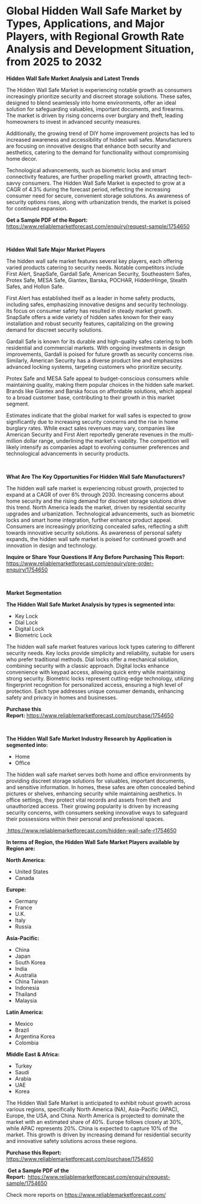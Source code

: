 <p><h1>Global Hidden Wall Safe Market by Types, Applications, and Major Players, with Regional Growth Rate Analysis and Development Situation, from 2025 to 2032</h1></p><p><strong>Hidden Wall Safe Market Analysis and Latest Trends</strong></p>
<p><p>The Hidden Wall Safe Market is experiencing notable growth as consumers increasingly prioritize security and discreet storage solutions. These safes, designed to blend seamlessly into home environments, offer an ideal solution for safeguarding valuables, important documents, and firearms. The market is driven by rising concerns over burglary and theft, leading homeowners to invest in advanced security measures.</p><p>Additionally, the growing trend of DIY home improvement projects has led to increased awareness and accessibility of hidden wall safes. Manufacturers are focusing on innovative designs that enhance both security and aesthetics, catering to the demand for functionality without compromising home decor.</p><p>Technological advancements, such as biometric locks and smart connectivity features, are further propelling market growth, attracting tech-savvy consumers. The Hidden Wall Safe Market is expected to grow at a CAGR of 4.3% during the forecast period, reflecting the increasing consumer need for secure, convenient storage solutions. As awareness of security options rises, along with urbanization trends, the market is poised for continued expansion.</p></p>
<p><strong>Get a Sample PDF of the Report:&nbsp;</strong> <a href="https://www.reliablemarketforecast.com/enquiry/request-sample/1754650?utm_campaign=2230&utm_medium=2&utm_source=Github&utm_content=ia&utm_term=07022025&utm_id=hidden-wall-safe">https://www.reliablemarketforecast.com/enquiry/request-sample/1754650</a></p>
<p>&nbsp;</p>
<p><strong>Hidden Wall Safe Major Market Players</strong></p>
<p><p>The hidden wall safe market features several key players, each offering varied products catering to security needs. Notable competitors include First Alert, SnapSafe, Gardall Safe, American Security, Southeastern Safes, Protex Safe, MESA Safe, Giantex, Barska, POCHAR, HiddenHinge, Stealth Safes, and Hollon Safe. </p><p>First Alert has established itself as a leader in home safety products, including safes, emphasizing innovative designs and security technology. Its focus on consumer safety has resulted in steady market growth. SnapSafe offers a wide variety of hidden safes known for their easy installation and robust security features, capitalizing on the growing demand for discreet security solutions.</p><p>Gardall Safe is known for its durable and high-quality safes catering to both residential and commercial markets. With ongoing investments in design improvements, Gardall is poised for future growth as security concerns rise. Similarly, American Security has a diverse product line and emphasizes advanced locking systems, targeting customers who prioritize security. </p><p>Protex Safe and MESA Safe appeal to budget-conscious consumers while maintaining quality, making them popular choices in the hidden safe market. Brands like Giantex and Barska focus on affordable solutions, which appeal to a broad customer base, contributing to their growth in this market segment.</p><p>Estimates indicate that the global market for wall safes is expected to grow significantly due to increasing security concerns and the rise in home burglary rates. While exact sales revenues may vary, companies like American Security and First Alert reportedly generate revenues in the multi-million dollar range, underlining the market's viability. The competition will likely intensify as companies adapt to evolving consumer preferences and technological advancements in security products.</p></p>
<p>&nbsp;</p>
<p><strong>What Are The Key Opportunities For Hidden Wall Safe Manufacturers?</strong></p>
<p><p>The hidden wall safe market is experiencing robust growth, projected to expand at a CAGR of over 6% through 2030. Increasing concerns about home security and the rising demand for discreet storage solutions drive this trend. North America leads the market, driven by residential security upgrades and urbanization. Technological advancements, such as biometric locks and smart home integration, further enhance product appeal. Consumers are increasingly prioritizing concealed safes, reflecting a shift towards innovative security solutions. As awareness of personal safety expands, the hidden wall safe market is poised for continued growth and innovation in design and technology.</p></p>
<p><strong>Inquire or Share Your Questions If Any Before Purchasing This Report:</strong> <a href="https://www.reliablemarketforecast.com/enquiry/pre-order-enquiry/1754650?utm_campaign=2230&utm_medium=2&utm_source=Github&utm_content=ia&utm_term=07022025&utm_id=hidden-wall-safe">https://www.reliablemarketforecast.com/enquiry/pre-order-enquiry/1754650</a></p>
<p>&nbsp;</p>
<p><strong>Market Segmentation</strong></p>
<p><strong>The Hidden Wall Safe Market Analysis by types is segmented into:</strong></p>
<p><ul><li>Key Lock</li><li>Dial Lock</li><li>Digital Lock</li><li>Biometric Lock</li></ul></p>
<p><p>The hidden wall safe market features various lock types catering to different security needs. Key locks provide simplicity and reliability, suitable for users who prefer traditional methods. Dial locks offer a mechanical solution, combining security with a classic approach. Digital locks enhance convenience with keypad access, allowing quick entry while maintaining strong security. Biometric locks represent cutting-edge technology, utilizing fingerprint recognition for personalized access, ensuring a high level of protection. Each type addresses unique consumer demands, enhancing safety and privacy in homes and businesses.</p></p>
<p><strong>Purchase this Report:&nbsp;</strong><a href="https://www.reliablemarketforecast.com/purchase/1754650?utm_campaign=2230&utm_medium=2&utm_source=Github&utm_content=ia&utm_term=07022025&utm_id=hidden-wall-safe">https://www.reliablemarketforecast.com/purchase/1754650</a></p>
<p>&nbsp;</p>
<p><strong>The Hidden Wall Safe Market Industry Research by Application is segmented into:</strong></p>
<p><ul><li>Home</li><li>Office</li></ul></p>
<p><p>The hidden wall safe market serves both home and office environments by providing discreet storage solutions for valuables, important documents, and sensitive information. In homes, these safes are often concealed behind pictures or shelves, enhancing security while maintaining aesthetics. In office settings, they protect vital records and assets from theft and unauthorized access. Their growing popularity is driven by increasing security concerns, with consumers seeking innovative ways to safeguard their possessions within their personal and professional spaces.</p></p>
<p><a href="https://www.reliablemarketforecast.com/hidden-wall-safe-r1754650?utm_campaign=2230&utm_medium=2&utm_source=Github&utm_content=ia&utm_term=07022025&utm_id=hidden-wall-safe">&nbsp;https://www.reliablemarketforecast.com/hidden-wall-safe-r1754650</a></p>
<p><strong>In terms of Region, the Hidden Wall Safe Market Players available by Region are:</strong></p>
<p>
    <p> <strong> North America: </strong>
        <ul>
            <li>United States</li>
            <li>Canada</li>
        </ul>
        </p> 
    <p> <strong> Europe: </strong>
        <ul>
            <li>Germany</li>
            <li>France</li>
            <li>U.K.</li>
            <li>Italy</li>
            <li>Russia</li>
        </ul>
        </p> 
    <p> <strong> Asia-Pacific: </strong>
        <ul>
            <li>China</li>
            <li>Japan</li>
            <li>South Korea</li>
            <li>India</li>
            <li>Australia</li>
            <li>China Taiwan</li>
            <li>Indonesia</li>
            <li>Thailand</li>
            <li>Malaysia</li>
        </ul>
        </p> 
    <p> <strong> Latin America: </strong>
        <ul>
            <li>Mexico</li>
            <li>Brazil</li>
            <li>Argentina Korea</li>
            <li>Colombia</li>
        </ul>
        </p> 
    <p> <strong> Middle East & Africa: </strong>
        <ul>
            <li>Turkey</li>
            <li>Saudi</li>
            <li>Arabia</li>
            <li>UAE</li>
            <li>Korea</li>
        </ul>
    </p>
    </p>
<p><p>The Hidden Wall Safe Market is anticipated to exhibit robust growth across various regions, specifically North America (NA), Asia-Pacific (APAC), Europe, the USA, and China. North America is projected to dominate the market with an estimated share of 40%. Europe follows closely at 30%, while APAC represents 20%. China is expected to capture 10% of the market. This growth is driven by increasing demand for residential security and innovative safety solutions across these regions.</p></p>
<p><strong>Purchase this Report: </strong><a href="https://www.reliablemarketforecast.com/purchase/1754650?utm_campaign=2230&utm_medium=2&utm_source=Github&utm_content=ia&utm_term=07022025&utm_id=hidden-wall-safe">https://www.reliablemarketforecast.com/purchase/1754650</a></p>
<p>&nbsp;<strong>Get a Sample PDF of the Report:&nbsp;&nbsp;</strong><a href="https://www.reliablemarketforecast.com/enquiry/request-sample/1754650?utm_campaign=2230&utm_medium=2&utm_source=Github&utm_content=ia&utm_term=07022025&utm_id=hidden-wall-safe">https://www.reliablemarketforecast.com/enquiry/request-sample/1754650</a></p>
<p><strong></strong></p>
<p>Check more reports on <a href="https://www.reliablemarketforecast.com/?utm_campaign=2230&utm_medium=2&utm_source=Github&utm_content=ia&utm_term=07022025&utm_id=hidden-wall-safe">https://www.reliablemarketforecast.com/</a></p>